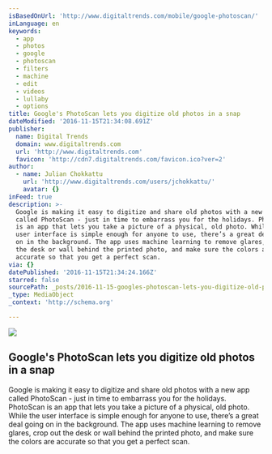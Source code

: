 ```yaml
---
isBasedOnUrl: 'http://www.digitaltrends.com/mobile/google-photoscan/'
inLanguage: en
keywords:
  - app
  - photos
  - google
  - photoscan
  - filters
  - machine
  - edit
  - videos
  - lullaby
  - options
title: Google's PhotoScan lets you digitize old photos in a snap
dateModified: '2016-11-15T21:34:08.691Z'
publisher:
  name: Digital Trends
  domain: www.digitaltrends.com
  url: 'http://www.digitaltrends.com'
  favicon: 'http://cdn7.digitaltrends.com/favicon.ico?ver=2'
author:
  - name: Julian Chokkattu
    url: 'http://www.digitaltrends.com/users/jchokkattu/'
    avatar: {}
inFeed: true
description: >-
  Google is making it easy to digitize and share old photos with a new app
  called PhotoScan - just in time to embarrass you for the holidays. PhotoScan
  is an app that lets you take a picture of a physical, old photo. While the
  user interface is simple enough for anyone to use, there’s a great deal going
  on in the background. The app uses machine learning to remove glares, crop out
  the desk or wall behind the printed photo, and make sure the colors are
  accurate so that you get a perfect scan.
via: {}
datePublished: '2016-11-15T21:34:24.166Z'
starred: false
sourcePath: _posts/2016-11-15-googles-photoscan-lets-you-digitize-old-photos-in-a-snap.md
_type: MediaObject
_context: 'http://schema.org'

---
```

<article style=""><img src="https://imgflo.herokuapp.com/graph/2b2431f8e7ba7b0/9f6e8042f192edcadffef3c613ae7d66/noop.jpg?input=http%3A%2F%2Ficdn3.digitaltrends.com%2Fimage%2Fphotoscan-1200x630-c.jpg" /><h1>Google's PhotoScan lets you digitize old photos in a snap</h1><p>Google is making it easy to digitize and share old photos with a new app called PhotoScan - just in time to embarrass you for the holidays. PhotoScan is an app that lets you take a picture of a physical, old photo. While the user interface is simple enough for anyone to use, there’s a great deal going on in the background. The app uses machine learning to remove glares, crop out the desk or wall behind the printed photo, and make sure the colors are accurate so that you get a perfect scan.</p></article>